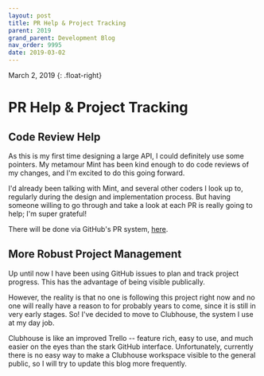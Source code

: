 ```yaml
---
layout: post
title: PR Help & Project Tracking
parent: 2019
grand_parent: Development Blog
nav_order: 9995
date: 2019-03-02
---
```

March 2, 2019
{: .float-right}

# PR Help & Project Tracking

## Code Review Help

As this is my first time designing a large API, I could definitely use some pointers.
My metamour Mint has been kind enough to do code reviews of my changes, and I'm excited to do this going forward.

I'd already been talking with Mint, and several other coders I look up to, regularly during the design and implementation process.
But having someone willing to go through and take a look at each PR is really going to help; I'm super grateful!

There will be done via GitHub's PR system, [here](https://github.com/mxashlynn/Parquet/pulls).

## More Robust Project Management

Up until now I have been using GitHub issues to plan and track project progress.
This has the advantage of being visible publically.

However, the reality is that no one is following this project right now and no one will really have a reason to for probably years to come, since it is still in very early stages.
So!  I've decided to move to Clubhouse, the system I use at my day job.

Clubhouse is like an improved Trello -- feature rich, easy to use, and much easier on the eyes than the stark GitHub interface.
Unfortunately, currently there is no easy way to make a Clubhouse workspace visible to the general public, so I will try to update this blog more frequently.